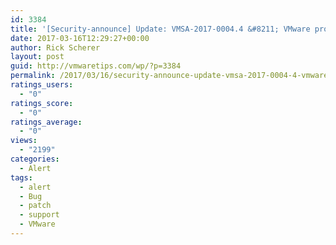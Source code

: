 ```yaml
---
id: 3384
title: '[Security-announce] Update: VMSA-2017-0004.4 &#8211; VMware product updates resolve remote code execution vulnerability via Apache Struts 2'
date: 2017-03-16T12:29:27+00:00
author: Rick Scherer
layout: post
guid: http://vmwaretips.com/wp/?p=3384
permalink: /2017/03/16/security-announce-update-vmsa-2017-0004-4-vmware-product-updates-resolve-remote-code-execution-vulnerability-via-apache-struts-2/
ratings_users:
  - "0"
ratings_score:
  - "0"
ratings_average:
  - "0"
views:
  - "2199"
categories:
  - Alert
tags:
  - alert
  - Bug
  - patch
  - support
  - VMware
---
```


